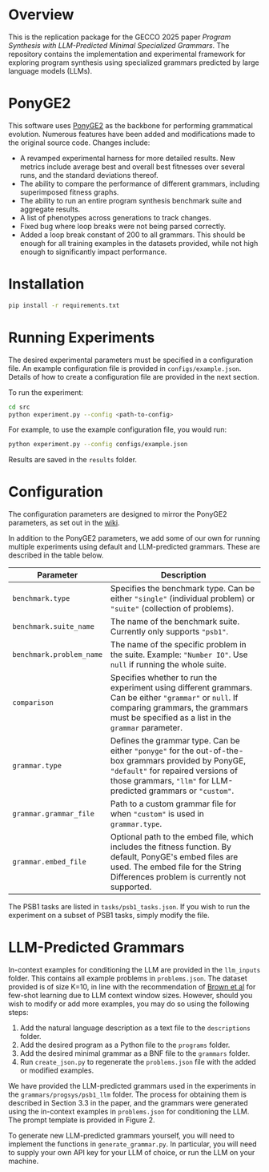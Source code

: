 # Overview

This is the replication package for the GECCO 2025 paper *Program Synthesis with LLM-Predicted Minimal Specialized Grammars*. The repository contains the implementation and experimental framework for exploring program synthesis using specialized grammars predicted by large language models (LLMs).

# PonyGE2

This software uses [PonyGE2](https://github.com/PonyGE/PonyGE2) as the backbone for performing grammatical evolution. Numerous features have been added and modifications made to the original source code. Changes include:
- A revamped experimental harness for more detailed results. New metrics include average best and overall best fitnesses over several runs, and the standard deviations thereof.
- The ability to compare the performance of different grammars, including superimposed fitness graphs.
- The ability to run an entire program synthesis benchmark suite and aggregate results.
- A list of phenotypes across generations to track changes.
- Fixed bug where loop breaks were not being parsed correctly.
- Added a loop break constant of 200 to all grammars. This should be enough for all training examples in the datasets provided, while not high enough to significantly impact performance.

# Installation

```bash
pip install -r requirements.txt
```

# Running Experiments

The desired experimental parameters must be specified in a configuration file. An example configuration file is provided in `configs/example.json`. Details of how to create a configuration file are provided in the next section.

To run the experiment:
```bash
cd src
python experiment.py --config <path-to-config>
```
For example, to use the example configuration file, you would run:
```bash
python experiment.py --config configs/example.json
```

Results are saved in the `results` folder.

# Configuration

The configuration parameters are designed to mirror the PonyGE2 parameters, as set out in the [wiki](https://github.com/PonyGE/PonyGE2/wiki/Evolutionary-Parameters).

In addition to the PonyGE2 parameters, we add some of our own for running multiple experiments using default and LLM-predicted grammars. These are described in the table below.

| Parameter                 | Description                                                                 |
|---------------------------|-----------------------------------------------------------------------------|
| `benchmark.type`          | Specifies the benchmark type. Can be either `"single"` (individual problem) or `"suite"` (collection of problems). |
| `benchmark.suite_name`    | The name of the benchmark suite. Currently only supports `"psb1"`.         |
| `benchmark.problem_name`  | The name of the specific problem in the suite. Example: `"Number IO"`. Use `null` if running the whole suite. |
| `comparison`              | Specifies whether to run the experiment using different grammars. Can be either `"grammar"` or `null`. If comparing grammars, the grammars must be specified as a list in the `grammar` parameter. |
| `grammar.type`            | Defines the grammar type. Can be either `"ponyge"` for the out-of-the-box grammars provided by PonyGE, `"default"` for repaired versions of those grammars, `"llm"` for LLM-predicted grammars or `"custom"`.             |
| `grammar.grammar_file`    | Path to a custom grammar file for when `"custom"` is used in `grammar.type`.             |
| `grammar.embed_file`      | Optional path to the embed file, which includes the fitness function. By default, PonyGE's embed files are used. The embed file for the String Differences problem is currently not supported.           |

The PSB1 tasks are listed in `tasks/psb1_tasks.json`. If you wish to run the experiment on a subset of PSB1 tasks, simply modify the file.

# LLM-Predicted Grammars

In-context examples for conditioning the LLM are provided in the `llm_inputs` folder. This contains all example problems in `problems.json`. The dataset provided is of size K=10, in line with the recommendation of [Brown et al](https://proceedings.neurips.cc/paper_files/paper/2020/file/1457c0d6bfcb4967418bfb8ac142f64a-Paper.pdf) for few-shot learning due to LLM context window sizes. However, should you wish to modify or add more examples, you may do so using the following steps:
1. Add the natural language description as a text file to the `descriptions` folder.
2. Add the desired program as a Python file to the `programs` folder.
3. Add the desired minimal grammar as a BNF file to the `grammars` folder.
4. Run `create_json.py` to regenerate the `problems.json` file with the added or modified examples.

We have provided the LLM-predicted grammars used in the experiments in the `grammars/progsys/psb1_llm` folder. The process for obtaining them is described in Section 3.3 in the paper, and the grammars were generated using the in-context examples in `problems.json` for conditioning the LLM. The prompt template is provided in Figure 2.

To generate new LLM-predicted grammars yourself, you will need to implement the functions in `generate_grammar.py`. In particular, you will need to supply your own API key for your LLM of choice, or run the LLM on your machine.